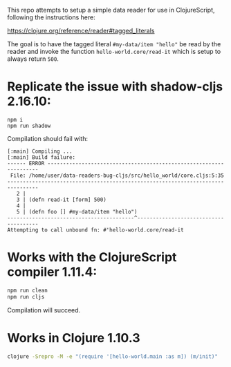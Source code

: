 This repo attempts to setup a simple data reader for use in ClojureScript, following the instructions here: 

https://clojure.org/reference/reader#tagged_literals

The goal is to have the tagged literal `#my-data/item "hello"`
be read by the reader and invoke the function `hello-world.core/read-it` which is setup to always return `500`.

# Replicate the issue with shadow-cljs 2.16.10:

```
npm i
npm run shadow
```

Compilation should fail with:

```
[:main] Compiling ...
[:main] Build failure:
------ ERROR -------------------------------------------------------------------
 File: /home/user/data-readers-bug-cljs/src/hello_world/core.cljs:5:35
--------------------------------------------------------------------------------
   2 | 
   3 | (defn read-it [form] 500)
   4 | 
   5 | (defn foo [] #my-data/item "hello")
-----------------------------------------^--------------------------------------
Attempting to call unbound fn: #'hello-world.core/read-it
```

# Works with the ClojureScript compiler 1.11.4:

``` bash
npm run clean
npm run cljs
```

Compilation will succeed.

# Works in Clojure 1.10.3

``` bash
clojure -Srepro -M -e "(require '[hello-world.main :as m]) (m/init)"
```
